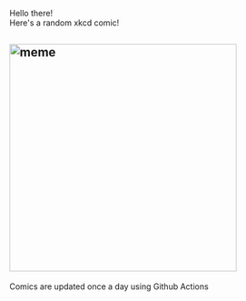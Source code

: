 Hello there! <br>Here's a random xkcd comic!<br>
## <img src="https://imgs.xkcd.com/comics/hypothesis_generation.png" alt="meme" width="400"/><br>
Comics are updated once a day using Github Actions